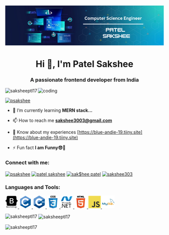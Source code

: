 ![logo](https://github.com/Saksheeptl17/Saksheeptl17/blob/main/Computer%20Science.png)
<h1 align="center">Hi 👋, I'm Patel Sakshee</h1>
<h3 align="center">A passionate frontend developer from India</h3>

<img align = "right" alt="coding" width="400" src="https://media.tenor.com/S59bPkT0pqcAAAAC/programming.gif ">

<p align="left"> <img src="https://komarev.com/ghpvc/?username=saksheeptl17&label=Profile%20views&color=0e75b6&style=flat" alt="saksheeptl17" /> </p>

<p align="left"> <a href="https://twitter.com/psakshee" target="blank"><img src="https://img.shields.io/twitter/follow/psakshee?logo=twitter&style=for-the-badge" alt="psakshee" /></a> </p>

- 🌱 I’m currently learning **MERN stack...**

- 📫 How to reach me **sakshee3003@gmail.com**

- 📄 Know about my experiences [https://blue-andie-19.tiiny.site](https://blue-andie-19.tiiny.site)

- ⚡ Fun fact **I am Funny😎🤔**

<h3 align="left">Connect with me:</h3>
<p align="left">
<a href="https://twitter.com/psakshee" target="blank"><img align="center" src="https://raw.githubusercontent.com/rahuldkjain/github-profile-readme-generator/master/src/images/icons/Social/twitter.svg" alt="psakshee" height="30" width="40" /></a>
<a href="https://linkedin.com/in/patel sakshee" target="blank"><img align="center" src="https://raw.githubusercontent.com/rahuldkjain/github-profile-readme-generator/master/src/images/icons/Social/linked-in-alt.svg" alt="patel sakshee" height="30" width="40" /></a>
<a href="https://instagram.com/sak$hee patel" target="blank"><img align="center" src="https://raw.githubusercontent.com/rahuldkjain/github-profile-readme-generator/master/src/images/icons/Social/instagram.svg" alt="sak$hee patel" height="30" width="40" /></a>
<a href="https://www.codechef.com/users/sakshee303" target="blank"><img align="center" src="https://cdn.jsdelivr.net/npm/simple-icons@3.1.0/icons/codechef.svg" alt="sakshee303" height="30" width="40" /></a>
</p>

<h3 align="left">Languages and Tools:</h3>
<p align="left"> <a href="https://getbootstrap.com" target="_blank" rel="noreferrer"> <img src="https://raw.githubusercontent.com/devicons/devicon/master/icons/bootstrap/bootstrap-plain-wordmark.svg" alt="bootstrap" width="40" height="40"/> </a> <a href="https://www.cprogramming.com/" target="_blank" rel="noreferrer"> <img src="https://raw.githubusercontent.com/devicons/devicon/master/icons/c/c-original.svg" alt="c" width="40" height="40"/> </a> <a href="https://www.w3schools.com/cpp/" target="_blank" rel="noreferrer"> <img src="https://raw.githubusercontent.com/devicons/devicon/master/icons/cplusplus/cplusplus-original.svg" alt="cplusplus" width="40" height="40"/> </a> <a href="https://www.w3schools.com/css/" target="_blank" rel="noreferrer"> <img src="https://raw.githubusercontent.com/devicons/devicon/master/icons/css3/css3-original-wordmark.svg" alt="css3" width="40" height="40"/> </a> <a href="https://dotnet.microsoft.com/" target="_blank" rel="noreferrer"> <img src="https://raw.githubusercontent.com/devicons/devicon/master/icons/dot-net/dot-net-original-wordmark.svg" alt="dotnet" width="40" height="40"/> </a> <a href="https://www.w3.org/html/" target="_blank" rel="noreferrer"> <img src="https://raw.githubusercontent.com/devicons/devicon/master/icons/html5/html5-original-wordmark.svg" alt="html5" width="40" height="40"/> </a> <a href="https://developer.mozilla.org/en-US/docs/Web/JavaScript" target="_blank" rel="noreferrer"> <img src="https://raw.githubusercontent.com/devicons/devicon/master/icons/javascript/javascript-original.svg" alt="javascript" width="40" height="40"/> </a> <a href="https://www.mysql.com/" target="_blank" rel="noreferrer"> <img src="https://raw.githubusercontent.com/devicons/devicon/master/icons/mysql/mysql-original-wordmark.svg" alt="mysql" width="40" height="40"/> </a> </p>

<p><img align="left" src="https://github-readme-stats.vercel.app/api/top-langs?username=saksheeptl17&show_icons=true&locale=en&layout=compact" alt="saksheeptl17" /></p>

<p>&nbsp;<img align="center" src="https://github-readme-stats.vercel.app/api?username=saksheeptl17&show_icons=true&locale=en" alt="saksheeptl17" /></p>

<p><img align="center" src="https://github-readme-streak-stats.herokuapp.com/?user=saksheeptl17&" alt="saksheeptl17" /></p>

